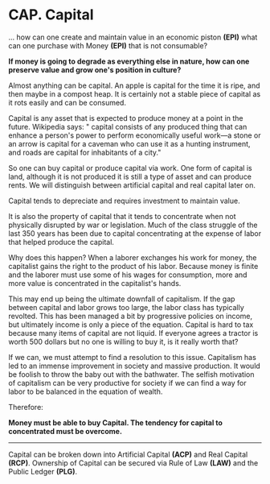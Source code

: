 # CAP. Capital

... how can one create and maintain value in an economic piston **(EPI)** what can one purchase with Money **(EPI)** that is not consumable?


**If money is going to degrade as everything else in nature, how can one preserve value and grow one's position in culture?**

Almost anything can be capital.  An apple is capital for the time it is ripe, and then maybe in a compost heap.  It is certainly not a stable piece of capital as it rots easily and can be consumed.

Capital is any asset that is expected to produce money at a point in the future. Wikipedia says: " capital consists of any produced thing that can enhance a person's power to perform economically useful work—a stone or an arrow is capital for a caveman who can use it as a hunting instrument, and roads are capital for inhabitants of a city."

So one can buy capital or produce capital via work.  One form of capital is land, although it is not produced it is still a type of asset and can produce rents.  We will distinguish between artificial capital and real capital later on.

Capital tends to depreciate and requires investment to maintain value.

It is also the property of capital that it tends to concentrate when not physically disrupted by war or legislation.  Much of the class struggle of the last 350 years has been due to capital concentrating at the expense of labor that helped produce the capital.

Why does this happen?  When a laborer exchanges his work for money, the capitalist gains the right to the product of his labor.  Because money is finite and the laborer must use some of his wages for consumption, more and more value is concentrated in the capitalist's hands.

This may end up being the ultimate downfall of capitalism.  If the gap between capital and labor grows too large, the labor class has typically revolted.  This has been managed a bit by progressive policies on income, but ultimately income is only a piece of the equation.  Capital is hard to tax because many items of capital are not liquid.  If everyone agrees a tractor is worth 500 dollars but no one is willing to buy it, is it really worth that?

If we can, we must attempt to find a resolution to this issue.  Capitalism has led to an immense improvement in society and massive production.  It would be foolish to throw the baby out with the bathwater.  The selfish motivation of capitalism can be very productive for society if we can find a way for labor to be balanced in the equation of wealth.


Therefore:

**Money must be able to buy Capital. The tendency for capital to concentrated must be overcome.**

----------

Capital can be broken down into Artificial Capital **(ACP)** and Real Capital **(RCP)**. Ownership of Capital can be secured via Rule of Law **(LAW)** and the Public Ledger **(PLG)**.
